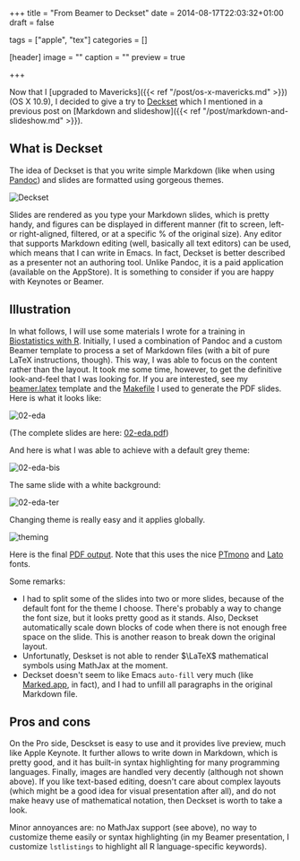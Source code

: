 +++
title = "From Beamer to Deckset"
date = 2014-08-17T22:03:32+01:00
draft = false

tags = ["apple", "tex"]
categories = []

[header]
image = ""
caption = ""
preview = true

+++

Now that I [upgraded to Mavericks]({{< ref "/post/os-x-mavericks.md" >}}) (OS X 10.9), I decided to give a try to [Deckset](http://decksetapp.com) which I mentioned in a previous post on [Markdown and slideshow]({{< ref "/post/markdown-and-slideshow.md" >}}).

## What is Deckset

The idea of Deckset is that you write simple Markdown (like when using [Pandoc](http://johnmacfarlane.net/pandoc/)) and slides are formatted using gorgeous themes.

![Deckset](/img/2014-08-16-12-53-35.png)

Slides are rendered as you type your Markdown slides, which is pretty handy, and figures can be displayed in different manner (fit to screen, left- or right-aligned, filtered, or at a specific % of the original size). Any editor that supports Markdown editing (well, basically all text editors) can be used, which means that I can write in Emacs. In fact, Deckset is better described as a presenter not an authoring tool. Unlike Pandoc, it is a paid application (available on the AppStore). It is something to consider if you are happy with Keynotes or Beamer.

## Illustration

In what follows, I will use some materials I wrote for a training in [Biostatistics with R](http://www.aliquote.org/cours/2012_biomed/). Initially, I used a combination of Pandoc and a custom Beamer template to process a set of Markdown files (with a bit of pure LaTeX instructions, though). This way, I was able to focus on the content rather than the layout. It took me some time, however, to get the definitive look-and-feel that I was looking for. If you are interested, see my <i class="fa fa-file-code-o fa-1x"></i> [beamer.latex](http://aliquote.org/pub/beamer.latex) template and the <i class="fa fa-file-code-o fa-1x"></i> [Makefile](http://aliquote.org/pub/Makefile) I used to generate the PDF slides. Here is what it looks like:

![02-eda](/img/2014-08-17-11-35-08.png)

(The complete slides are here: <i class="fa fa-file-pdf-o fa-1x"></i> [02-eda.pdf](http://www.aliquote.org/cours/2012_biomed/02-eda.pdf))

And here is what I was able to achieve with a default grey theme:

![02-eda-bis](/img/2014-08-17-11-39-05.png)

The same slide with a white background:

![02-eda-ter](/img/2014-08-17-12-15-36.png)

Changing theme is really easy and it applies globally.

![theming](/img/2014-08-17-12-15-53.png)

Here is the final <i class="fa fa-file-pdf-o fa-1x"></i> [PDF output](http://aliquote.org/pub/slides.pdf). Note that this uses the nice [PTmono](https://www.google.com/fonts/specimen/PT+Mono) and [Lato](https://www.google.com/fonts/specimen/Lato) fonts.

Some remarks:

- I had to split some of the slides into two or more slides, because of the default font for the theme I choose. There's probably a way to change the font size, but it looks pretty good as it stands. Also, Deckset automatically scale down blocks of code when there is not enough free space on the slide. This is another reason to break down the original layout.
- Unfortunatly, Deskset is not able to render $\LaTeX$ mathematical symbols using MathJax at the moment.
- Deckset doesn't seem to like Emacs `auto-fill` very much (like [Marked.app](http://marked2app.com), in fact), and I had to unfill all paragraphs in the original Markdown file.


## Pros and cons

On the Pro side, Desckset is easy to use and it provides live preview, much like Apple Keynote. It further allows to write down in Markdown, which is pretty good, and it has built-in syntax highlighting for many programming languages. Finally, images are handled very decently (although not shown above). If you like text-based editing, doesn't care about complex layouts (which might be a good idea for visual presentation after all), and do not make heavy use of mathematical notation, then Deckset is worth to take a look.

Minor annoyances are: no MathJax support (see above), no way to customize theme easily or syntax highlighting (in my Beamer presentation, I customize `lstlistings` to highlight all R language-specific keywords).
